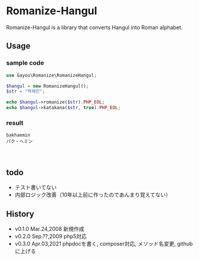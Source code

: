 # Romanize-Hangul
Romanize-Hangul is a library that converts Hangul into Roman alphabet.

## Usage
### sample code
```php
use Gayou\Romanize\RomanizeHangul;

$hangul = new RomanizeHangul();
$str = "박해민";

echo $hangul->romanize($str).PHP_EOL;
echo $hangul->katakana($str, true).PHP_EOL;
```

### result
```
bakhaemin
パク・ヘミン
```
　
 
## todo
* テスト書いてない
* 内部ロジック改善（10年以上前に作ったのであんまり覚えてない）
　
 
## History
* v0.1.0 Mar.24,2008 新規作成
* v0.2.0 Sep.??,2009 php5対応
* v0.3.0 Apr.03,2021 phpdocを書く, composer対応, メソッド名変更, githubに上げる
